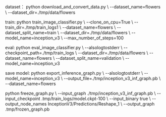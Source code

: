 dataset：
python download_and_convert_data.py \ --dataset_name=flowers \ --dataset_dir=./tmp/data/flowers
 
train:
python train_image_classifier.py  \ --clone_on_cpu=True \ --train_dir=./tmp/train_logs1 \ --dataset_name=flowers \ --dataset_split_name=train \ --dataset_dir=./tmp/data/flowers \ --model_name=inception_v3 \ --max_number_of_steps=100

eval:
python eval_image_classifier.py \ --alsologtostderr \ --checkpoint_path=./tmp/train_logs \ --dataset_dir=./tmp/data/flowers \ --dataset_name=flowers \ --dataset_split_name=validation \ --model_name=inception_v3
 
save model:
python export_inference_graph.py \ --alsologtostderr \ --model_name=inception_v3 \ --output_file=./tmp/inception_v3_inf_graph.pb \ --dataset_name=flowers

python freeze_graph.py \ --input_graph ./tmp/inception_v3_inf_graph.pb \ --input_checkpoint .tmp/train_logs/model.ckpt-100 \ --input_binary true \ --output_node_names InceptionV3/Predictions/Reshape_1 \ --output_graph .tmp/frozen_graph.pb
